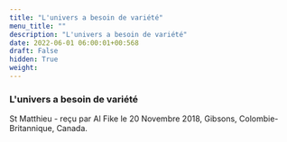 ```yaml
---
title: "L'univers a besoin de variété"
menu_title: ""
description: "L'univers a besoin de variété"
date: 2022-06-01 06:00:01+00:568
draft: False
hidden: True
weight:
---
```

### L'univers a besoin de variété

St Matthieu - reçu par Al Fike le 20 Novembre 2018, Gibsons, Colombie-Britannique, Canada.



